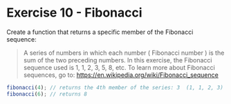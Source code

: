# Exercise 10 - Fibonacci

Create a function that returns a specific member of the Fibonacci sequence:

> A series of numbers in which each number ( Fibonacci number ) is the sum of the two preceding numbers.
> In this exercise, the Fibonacci sequence used is 1, 1, 2, 3, 5, 8, etc.
> To learn more about Fibonacci sequences, go to: https://en.wikipedia.org/wiki/Fibonacci_sequence

```javascript
fibonacci(4); // returns the 4th member of the series: 3  (1, 1, 2, 3)
fibonacci(6); // returns 8
```

